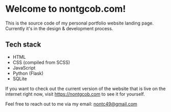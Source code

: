 # Welcome to nontgcob.com!
This is the source code of my personal portfolio website landing page.
Currently it's in the design & development process.

## Tech stack
- HTML
- CSS (compiled from SCSS)
- JavaScript
- Python (Flask)
- SQLite

If you want to check out the current version of the website that is live on the internet right now, visit https://nontgcob.com to see it for yourself.

Feel free to reach out to me via my email: nontc49@gmail.com
